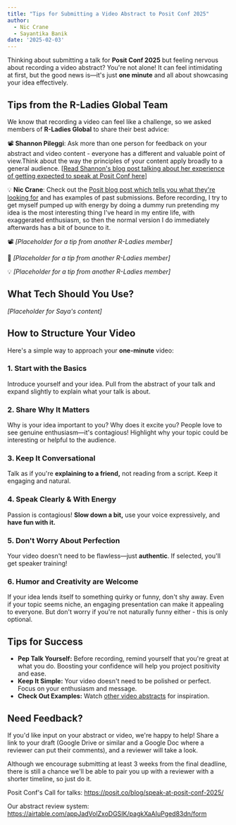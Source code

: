 ```yaml
---
title: "Tips for Submitting a Video Abstract to Posit Conf 2025"
author: 
  - Nic Crane
  - Sayantika Banik
date: '2025-02-03'
---
```


Thinking about submitting a talk for **Posit Conf 2025** but feeling nervous about recording a video abstract? You're not alone! It can feel intimidating at first, but the good news is—it's just **one minute** and all about showcasing your idea effectively.

## **Tips from the R-Ladies Global Team**

We know that recording a video can feel like a challenge, so we asked members of **R-Ladies Global** to share their best advice:

📽️  **Shannon Pileggi**: Ask more than one person for feedback on your abstract and video content - everyone has a different and valuable point of view.Think about the way the principles of your content apply broadly to a general audience. [[Read Shannon's blog post talking about her experience of getting expected to speak at Posit Conf here](https://www.pipinghotdata.com/posts/2024-10-24-iterating-to-achieve-my-first-accepted-positconf-talk/)]

💡 **Nic Crane**: Check out the [Posit blog post which tells you what they're looking for](https://posit.co/blog/how-we-build-the-positconf-program/) and has examples of past submissions.  Before recording, I try to get myself pumped up with energy by doing a dummy run pretending my idea is the most interesting thing I've heard in my entire life, with exaggerated enthusiasm, so then the normal version I do immediately afterwards has a bit of bounce to it.

📽  *[Placeholder for a tip from another R-Ladies member]*

🎤  *[Placeholder for a tip from another R-Ladies member]*

💡  *[Placeholder for a tip from another R-Ladies member]*


## **What Tech Should You Use?**

*[Placeholder for Saya's content]*

## **How to Structure Your Video**

Here's a simple way to approach your **one-minute** video:

### **1. Start with the Basics**

Introduce yourself and your idea. Pull from the abstract of your talk and expand slightly to explain what your talk is about.

### **2. Share Why It Matters**

Why is your idea important to you? Why does it excite you? People love to see genuine enthusiasm—it's contagious! Highlight why your topic could be interesting or helpful to the audience.

### **3. Keep It Conversational**

Talk as if you're **explaining to a friend,** not reading from a script. Keep it engaging and natural.

### **4. Speak Clearly & With Energy**

Passion is contagious! **Slow down a bit,** use your voice expressively, and **have fun with it.**

### **5. Don't Worry About Perfection**

Your video doesn't need to be flawless—just **authentic**. If selected, you'll get speaker training!

### **6. Humor and Creativity are Welcome**

If your idea lends itself to something quirky or funny, don't shy away. Even if your topic seems niche, an engaging presentation can make it appealing to everyone.  But don't worry if you're not naturally funny either - this is only optional.

## **Tips for Success**

* **Pep Talk Yourself:** Before recording, remind yourself that you're great at what you do. Boosting your confidence will help you project positivity and ease.  
* **Keep It Simple:** Your video doesn't need to be polished or perfect. Focus on your enthusiasm and message.  
* **Check Out Examples:** Watch [other video abstracts](https://posit.co/blog/how-we-build-the-positconf-program/) for inspiration.

## **Need Feedback?**

If you'd like input on your abstract or video, we're happy to help! Share a link to your draft (Google Drive or similar and a Google Doc where a reviewer can put their comments), and a reviewer will take a look.

Although we encourage submitting at least 3 weeks from the final deadline, there is still a chance we'll be able to pair you up with a reviewer with a shorter timeline, so just do it.

Posit Conf's Call for talks: https://posit.co/blog/speak-at-posit-conf-2025/

Our abstract review system: https://airtable.com/appJadVolZxoDGSIK/pagkXaAIuPged83dn/form
